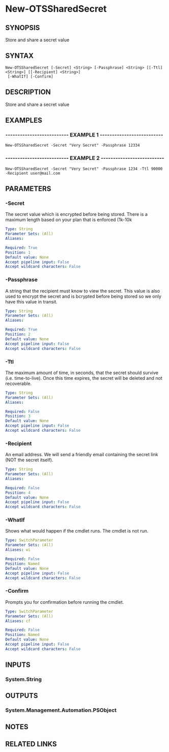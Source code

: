 # New-OTSSharedSecret

## SYNOPSIS
Store and share a secret value

## SYNTAX

```
New-OTSSharedSecret [-Secret] <String> [-Passphrase] <String> [[-Ttl] <String>] [[-Recipient] <String>]
 [-WhatIf] [-Confirm]
```

## DESCRIPTION
Store and share a secret value

## EXAMPLES

### -------------------------- EXAMPLE 1 --------------------------
```
New-OTSSharedSecret -Secret "Very Secret" -Passphrase 12334
```

### -------------------------- EXAMPLE 2 --------------------------
```
New-OTSSharedSecret -Secret "Very Secret" -Passphrase 1234 -Ttl 90000 -Recipient user@mail.com
```

## PARAMETERS

### -Secret
The secret value which is encrypted before being stored.
There is a maximum length based on your plan that is enforced (1k-10k

```yaml
Type: String
Parameter Sets: (All)
Aliases: 

Required: True
Position: 1
Default value: None
Accept pipeline input: False
Accept wildcard characters: False
```

### -Passphrase
A string that the recipient must know to view the secret.
This value is also used to encrypt the secret and is bcrypted before being stored so we only have this value in transit.

```yaml
Type: String
Parameter Sets: (All)
Aliases: 

Required: True
Position: 2
Default value: None
Accept pipeline input: False
Accept wildcard characters: False
```

### -Ttl
The maximum amount of time, in seconds, that the secret should survive (i.e.
time-to-live).
Once this time expires, the secret will be deleted and not recoverable.

```yaml
Type: String
Parameter Sets: (All)
Aliases: 

Required: False
Position: 3
Default value: None
Accept pipeline input: False
Accept wildcard characters: False
```

### -Recipient
An email address.
We will send a friendly email containing the secret link (NOT the secret itself).

```yaml
Type: String
Parameter Sets: (All)
Aliases: 

Required: False
Position: 4
Default value: None
Accept pipeline input: False
Accept wildcard characters: False
```

### -WhatIf
Shows what would happen if the cmdlet runs.
The cmdlet is not run.

```yaml
Type: SwitchParameter
Parameter Sets: (All)
Aliases: wi

Required: False
Position: Named
Default value: None
Accept pipeline input: False
Accept wildcard characters: False
```

### -Confirm
Prompts you for confirmation before running the cmdlet.

```yaml
Type: SwitchParameter
Parameter Sets: (All)
Aliases: cf

Required: False
Position: Named
Default value: None
Accept pipeline input: False
Accept wildcard characters: False
```

## INPUTS

### System.String

## OUTPUTS

### System.Management.Automation.PSObject

## NOTES

## RELATED LINKS


